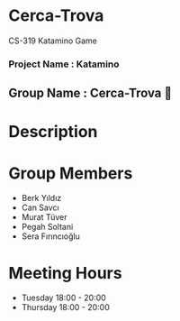 # Cerca-Trova
CS-319 Katamino Game
### Project Name : Katamino

##  Group Name    : Cerca-Trova :art:

# Description

# Group Members
* Berk Yıldız
* Can Savcı
* Murat Tüver
* Pegah Soltani
* Sera Fırıncıoğlu

# Meeting Hours
* Tuesday   18:00 - 20:00
* Thursday  18:00 - 20:00
